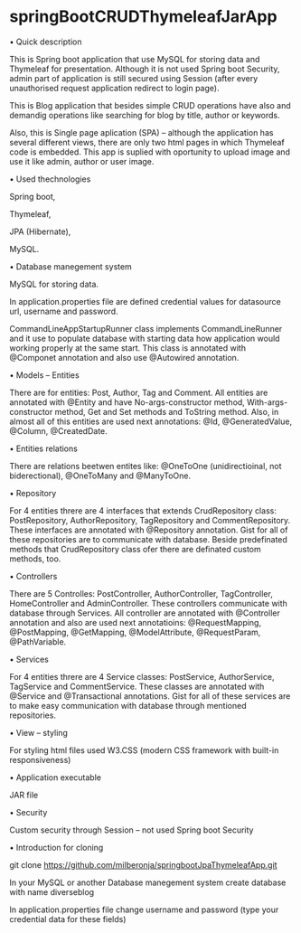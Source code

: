 # springBootCRUDThymeleafJarApp
•	Quick description

This is Spring boot application that use MySQL for storing data and Thymeleaf for presentation. Although it is not used Spring boot Security, admin part of application is still secured using Session (after every unauthorised request application redirect to login page).

This is Blog application that besides simple CRUD operations have also and demandig operations like searching for blog by title, author or keywords.

Also, this is Single page aplication (SPA) – although the application has several different views, there are only two html pages in which Thymeleaf code is embedded. This app is suplied with oportunity to upload image and use it like admin, author or user image.

•	Used thechnologies

Spring boot,

Thymeleaf,

JPA (Hibernate),

MySQL.

•	Database manegement system

MySQL for storing data.

In application.properties file are defined credential values for datasource url, username and password.

CommandLineAppStartupRunner class implements CommandLineRunner and it use to populate database with starting data how application would working properly at the same start. This class is annotated with @Componet annotation and also use @Autowired annotation.

•	Models – Entities

There are for entities: Post, Author, Tag and Comment. All entities are annotated with @Entity and have No-args-constructor method, With-args-constructor method, Get and Set methods and ToString method. Also, in almost all of this entities are used next annotations: @Id, @GeneratedValue, @Column, @CreatedDate.

•	Entities relations

There are relations beetwen entites like: @OneToOne (unidirectioinal, not biderectional), @OneToMany and @ManyToOne.

•	Repository

For 4 entities threre are 4 interfaces that extends CrudRepository class: PostRepository, AuthorRepository, TagRepository and CommentRepository. These interfaces are annotated with @Repository annotation. Gist for all of these repositories are to communicate with database. Beside predefinated methods that CrudRepository class ofer there are definated custom methods, too.

•	Controllers

There are 5 Controlles: PostController, AuthorController, TagController, HomeController and AdminController. These controllers communicate with database through Services. All controller are annotated with @Controller annotation and also are used next annotatioins: @RequestMapping, @PostMapping, @GetMapping, @ModelAttribute, @RequestParam, @PathVariable.

•	Services

For 4 entities threre are 4 Service classes: PostService, AuthorService, TagService and CommentService. These classes are annotated with @Service and @Transactional annotations. Gist for all of these services are to make easy communication with database through mentioned repositories.

•	View – styling

For styling html files used W3.CSS (modern CSS framework with built-in responsiveness)

•	Application executable

JAR file

•	Security

Custom security through Session – not used Spring boot Security

•	Introduction for cloning

git clone https://github.com/milberonja/springbootJpaThymeleafApp.git

In your MySQL or another Database manegement system create database with name diverseblog

In application.properties file change username and password (type your credential data for these fields)


